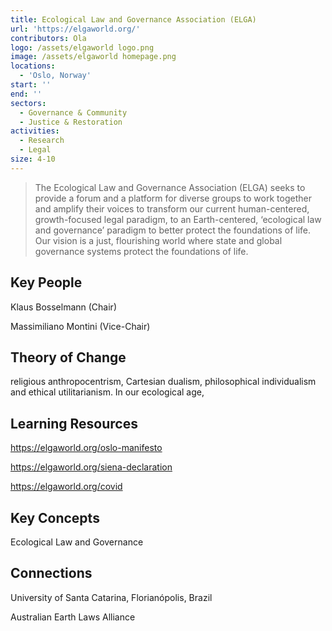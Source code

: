 ```yaml
---
title: Ecological Law and Governance Association (ELGA)
url: 'https://elgaworld.org/'
contributors: Ola
logo: /assets/elgaworld logo.png
image: /assets/elgaworld homepage.png
locations:
  - 'Oslo, Norway'
start: ''
end: ''
sectors:
  - Governance & Community
  - Justice & Restoration
activities:
  - Research
  - Legal
size: 4-10
---
```

> The Ecological Law and Governance Association (ELGA) seeks to provide a forum and a platform for diverse groups to work together and amplify their voices to transform our current human-centered, growth-focused legal paradigm, to an Earth-centered, ‘ecological law and governance’ paradigm to better protect the foundations of life. Our vision is a just, flourishing world where state and global governance systems protect the foundations of life.

## Key People

Klaus Bosselmann (Chair)

Massimiliano Montini (Vice-Chair)

## Theory of Change

religious anthropocentrism, Cartesian dualism, philosophical individualism and ethical utilitarianism. In our ecological age,

## Learning Resources

https://elgaworld.org/oslo-manifesto

https://elgaworld.org/siena-declaration

https://elgaworld.org/covid

## Key Concepts

Ecological Law and Governance

## Connections

University of Santa Catarina, Florianópolis, Brazil

Australian Earth Laws Alliance
